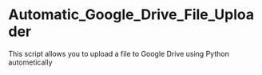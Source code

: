 # Automatic_Google_Drive_File_Uploader
This script allows you to upload a file to Google Drive using Python autometically
